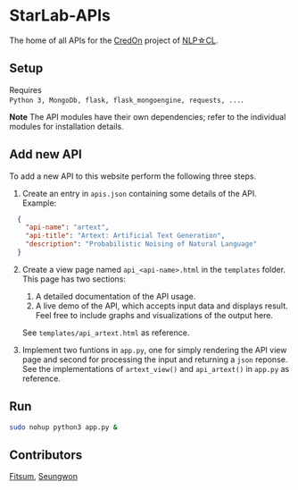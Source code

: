 # StarLab-APIs

The home of all APIs for the [CredOn](http://credon.kaist.ac.kr/apis) project of [NLP☆CL](http://nlp.kaist.ac.kr).


## Setup

Requires  
`Python 3, MongoDb, flask, flask_mongoengine, requests, ...`.

**Note**  The API modules have their own dependencies; refer to the individual modules for installation details.


## Add new API

To add a new API to this website perform the following three steps.

1. Create an entry in `apis.json` containing some details of the API. Example:

```json
  {
    "api-name": "artext",
    "api-title": "Artext: Artificial Text Generation",
    "description": "Probabilistic Noising of Natural Language"
  }
```

2. Create a view page named `api_<api-name>.html` in the `templates` folder. This page has two sections:
   1. A detailed documentation of the API usage.
   2. A live demo of the API, which accepts input data and displays result. Feel free to include graphs and visualizations of the output here.  

   See `templates/api_artext.html` as reference.


3. Implement two funtions in `app.py`, one for simply rendering the API view page and second for processing the input and returning a `json` reponse. See the implementations of `artext_view()` and `api_artext()` in `app.py` as reference.


## Run

```bash
sudo nohup python3 app.py &
```


## Contributors

[Fitsum](http://nlp.kaist.ac.kr/~fgaim), [Seungwon](http://nlp.kaist.ac.kr/~swyoon)
